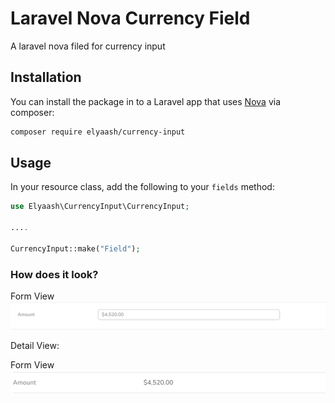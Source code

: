 # Laravel Nova Currency Field

A laravel nova filed for currency input


## Installation

You can install the package in to a Laravel app that uses [Nova](https://nova.laravel.com) via composer:

```bash
composer require elyaash/currency-input
```

## Usage

In your resource class, add the following to your `fields` method:

```php
use Elyaash\CurrencyInput\CurrencyInput;

....

CurrencyInput::make("Field");
```

### How does it look?

Form View
![Form view](docs/formview.png)

Detail View:

Form View
![Form view](docs/detailview.png)